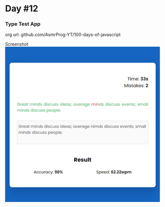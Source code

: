 # Day #12

### Type Test App
org url: github.com/AsmrProg-YT/100-days-of-javascript

Screenshot
![sc](./screenshot.jpg)